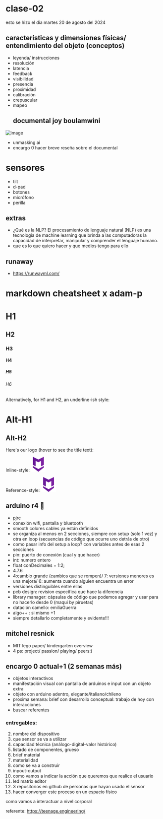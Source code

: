 # clase-02
esto se hizo el dia martes 20 de agosto del 2024

## características y dimensiones físicas/ entendimiento del objeto (conceptos)
- leyenda/ instrucciones
- resolución
- latencia
- feedback
- visibilidad
- presencia
- proximidad
- calibración
- crepuscular
- mapeo
  ## documental joy boulamwini

 ![image](https://github.com/user-attachments/assets/00fa93de-9fda-49f7-a5c5-c58a5a9918ab)

- unmasking ai
- encargo 0 hacer breve reseña sobre el documental
# sensores
- tilt
- d-pad
- botones
- micrófono
- perilla
## extras
- ¿Qué es la NLP? El procesamiento de lenguaje natural (NLP) es una tecnología de machine learning que brinda a las computadoras la capacidad de interpretar, manipular y comprender el lenguaje humano.
- que es lo que quiero hacer y que medios tengo para ello
## runaway
- https://runwayml.com/
# markdown cheatsheet x adam-p

# H1
## H2
### H3
#### H4
##### H5
###### H6

Alternatively, for H1 and H2, an underline-ish style:

Alt-H1
======

Alt-H2
------

Here's our logo (hover to see the title text):

Inline-style: 
![alt text](https://github.com/adam-p/markdown-here/raw/master/src/common/images/icon48.png "Logo Title Text 1")

Reference-style: 
![alt text][logo]

[logo]: https://github.com/adam-p/markdown-here/raw/master/src/common/images/icon48.png "Logo Title Text 2"

## arduino r4 💯
- pjrc
- conexión wifi, pantalla y bluetooth
- smooth colores cables ya están definidos
- se organiza al menos en 2 secciones, siempre con setup (solo 1 vez) y otra en loop (secuencias de código que ocurre uno detrás de otro)
- como pasar info del setup a loop? con variables antes de esas 2 secciones
- pin: puerto de conexión (cual y que hacer)
- int: numero entero
- float conDecimales = 1:2;
- 4.7.6
- 4:cambio grande (cambios que se rompen)/ 7: versiones menores es una mejora/ 6: aumenta cuando alguien encuentra un error
- versiones distinguibles entre ellas
- pcb design: revision específica que hace la diferencia
- library manager: cápsulas de código que podemos agregar y usar para no hacerlo desde 0 (maqui by piruetas)
- datación camello: emiliaGuerra 
- algo++ : si mismo +1
- siempre detallarlo completamente y evidente!!!


## mitchel resnick 
- MIT lego paper/ kindergarten overview
- 4 ps: project/ passion/ playing/ peers:)


## encargo 0 actual+1 (2 semanas más)
- objetos interactivos
- manifestación visual con pantalla de arduinos e input con un objeto extra
- objeto con arduino adentro, elegante/italiano/chileno
- proxima semana: brief con desarrollo conceptual: trabajo de hoy con interacciones
- buscar referentes


### entregables:
2. nombre del dispositivo
3. que sensor se va a utilizar
4. capacidad técnica (análogo-digital-valor histórico)
5. listado de componentes, grueso
6. brief material
7. materialidad
8. como se va a construir
9. inpout-output
10. como vamos a indicar la acción que queremos que realice el usuario
11. led matrix editor
12. 3 repositorios en github de personas que hayan usado el sensor
13. hacer converger este proceso en un espacio físico


como vamos a interactuar a nivel corporal

referente: https://teenage.engineering/



